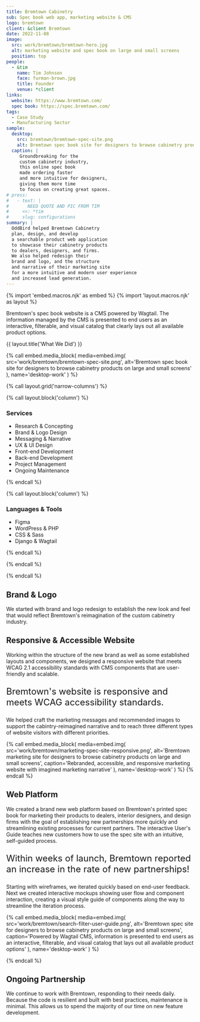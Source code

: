 ```yaml
---
title: Bremtown Cabinetry
sub: Spec book web app, marketing website & CMS
logo: bremtown
client: &client Bremtown
date: 2022-11-08
image:
  src: work/bremtown/bremtown-hero.jpg
  alt: marketing website and spec book on large and small screens
  position: top
people:
  - &tim
    name: Tim Johnson
    face: furman-brown.jpg
    title: Founder
    venue: *client
links:
  website: https://www.bremtown.com/
  spec book: https://spec.bremtown.com/
tags:
  - Case Study
  - Manufacturing Sector
sample:
  desktop:
    src: bremtown/bremtown-spec-site.png
    alt: Bremtown spec book site for designers to browse cabinetry products on large and small screens
  caption: |
     Groundbreaking for the
     custom cabinetry industry,
     this online spec book
     made ordering faster
     and more intuitive for designers,
     giving them more time
     to focus on creating great spaces.
# press:
#   - text: |
#       NEED QUOTE AND PIC FROM TIM
#     <<: *tim
#     slug: configurations
summary: |
  OddBird helped Bremtown Cabinetry
  plan, design, and develop
  a searchable product web application
  to showcase their cabinetry products
  to dealers, designers, and firms.
  We also helped redesign their
  brand and logo, and the structure
  and narrative of their marketing site
  for a more intuitive and modern user experience
  and increased lead generation.
---
```


{% import 'embed.macros.njk' as embed %}
{% import 'layout.macros.njk' as layout %}

Bremtown's spec book website
is a CMS powered by Wagtail.
The information managed by the CMS
is presented to end users
as an interactive, filterable,
and visual catalog
that clearly lays out
all available product options.

{{ layout.title('What We Did') }}

{% call embed.media_block(
  media=embed.img(
    src='work/bremtown/bremtown-spec-site.png',
    alt='Bremtown spec book site for designers to browse cabinetry products on large and small screens'
  ),
  name='desktop-work'
) %}

{% call layout.grid('narrow-columns') %}

{% call layout.block('column') %}

### Services

- Research & Concepting
- Brand & Logo Design
- Messaging & Narrative
- UX & UI Design
- Front-end Development
- Back-end Development
- Project Management
- Ongoing Maintenance

{% endcall %}

{% call layout.block('column') %}

### Languages & Tools

- Figma
- WordPress & PHP
- CSS & Sass
- Django & Wagtail

{% endcall %}

{% endcall %}

{% endcall %}

## Brand & Logo

We started with brand and logo redesign
to establish the new look and feel
that would reflect
Bremtown's reimagination
of the custom cabinetry industry.

## Responsive & Accessible Website

Working within the structure
of the new brand
as well as some established layouts and components,
we designed a responsive website
that meets WCAG 2.1 accessibility standards
with CMS components
that are user-friendly and scalable.

<p style="font-size: 1.5rem;">
Bremtown's website is responsive
and meets WCAG accessibility standards.
<p>

We helped craft the marketing messages
and recommended images
to support the
cabintry-reimagined narrative
and to reach
three different types
of website visitors
with different priorities.

{% call embed.media_block(
  media=embed.img(
    src='work/bremtown/marketing-spec-site-responsive.png',
    alt='Bremtown marketing site for designers to browse cabinetry products on large and small screens',
    caption='Rebranded, accessible, and responsive marketing website with imagined marketing narrative'
  ),
  name='desktop-work'
) %}
{% endcall %}

## Web Platform

We created a brand new web platform
based on Bremtown's printed spec book
for marketing their products
to dealers, interior designers,
and design firms
with the goal of establishing
new partnerships more quickly
and streamlining existing processes
for current partners.
The interactive User's Guide
teaches new customers
how to use the spec site
with an intuitive, self-guided process.

<p style="font-size: 1.5rem;">
Within weeks of launch,
Bremtown reported an increase
in the rate of new partnerships!
<p>

Starting with wireframes,
we iterated quickly
based on end-user feedback.
Next we created
interactive mockups
showing user flow
and component interaction,
creating a visual style guide
of components along the way
to streamline the iteration process.

{% call embed.media_block(
  media=embed.img(
    src='work/bremtown/search-filter-user-guide.png',
    alt='Bremtown spec site for designers to browse cabinetry products on large and small screens',
    caption='Powered by Wagtail CMS, information is presented to end users as an interactive, filterable, and visual catalog that lays out all available product options'
  ),
  name='desktop-work'
) %}

{% endcall %}

## Ongoing Partnership

We continue to work with Bremtown,
responding to their needs daily.
Because the code is resilient
and built with best practices,
maintenance is minimal.
This allows us
to spend the majority of our time
on new feature development.
